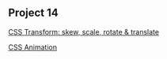 Project 14
---

[CSS Transform: skew, scale, rotate & translate](https://codepen.io/behshad/pen/JjjYpPW)

[CSS Animation](https://codepen.io/behshad/pen/zYrLgrz)